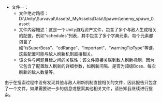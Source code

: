 * 文件一：
    * 文件绝对路径：D:\\Unity\\Survaval\\Assets\\_MyAssets\\Data\\Spawns\\enemy_spawn_0.asset
    * 文件内容概述：这是一个Unity游戏资产文件，包含了多个与敌人生成相关的配置，例如“schedules”列表，其中包含了多个字典元素，每个元素都包含了如“isSuperBoss”、“cdRange”、“important”、“warningTipType”等键。这些配置可能与敌人刷新机制直接相关。
    * 该文件与问题目标之间的关联性：该文件直接关联到敌人刷新机制，因为它包含了配置敌人刷新的详细参数，如刷新间隔、是否为超级Boss、每次刷新的敌人数量等。

由于在搜索过程中没有发现其他与敌人刷新机制直接相关的文件，因此报告只包含了一个文件。如果需要进一步的信息或搜索其他相关文件，请告知我继续进行搜索。